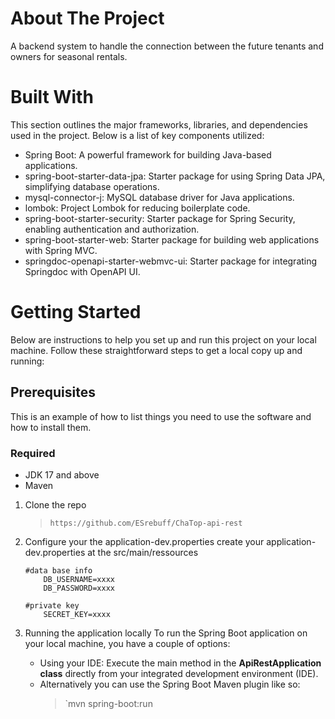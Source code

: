 # About The Project

A backend system to handle the connection between the future tenants and owners for seasonal rentals.

# Built With

This section outlines the major frameworks, libraries, and dependencies used in the project. Below is a list of key components utilized:
- Spring Boot: A powerful framework for building Java-based applications.
- spring-boot-starter-data-jpa: Starter package for using Spring Data JPA, simplifying database operations.
- mysql-connector-j: MySQL database driver for Java applications.
- lombok: Project Lombok for reducing boilerplate code.
- spring-boot-starter-security: Starter package for Spring Security, enabling authentication and authorization.
- spring-boot-starter-web: Starter package for building web applications with Spring MVC.
- springdoc-openapi-starter-webmvc-ui: Starter package for integrating Springdoc with OpenAPI UI.


# Getting Started
Below are instructions to help you set up and run this project on your local machine. Follow these straightforward steps to get a local copy up and running:

## Prerequisites
This is an example of how to list things you need to use the software and how to install them.

### Required
- JDK 17 and above
- Maven

1. Clone the repo
    >`https://github.com/ESrebuff/ChaTop-api-rest`
   
2. Configure your the application-dev.properties
    create your application-dev.properties at the src/main/ressources
    ```
    #data base info
        DB_USERNAME=xxxx
        DB_PASSWORD=xxxx
    
    #private key
        SECRET_KEY=xxxx

    ```
3. Running the application locally
   To run the Spring Boot application on your local machine, you have a couple of options:
   - Using your IDE: Execute the main method in the **ApiRestApplication class** directly from your integrated development environment (IDE).
   - Alternatively you can use the Spring Boot Maven plugin like so:
        >`mvn spring-boot:run